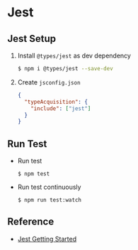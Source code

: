 # Jest

## Jest Setup

1. Install `@types/jest` as dev dependency

   ```bash
   $ npm i @types/jest --save-dev
   ```

2. Create `jsconfig.json`

   ```json
   {
     "typeAcquisition": {
       "include": ["jest"]
     }
   }
   ```

## Run Test

- Run test

  ```
  $ npm test
  ```

- Run test continuously

  ```
  $ npm run test:watch
  ```

## Reference

- [Jest Getting Started](https://jestjs.io/docs/getting-started)
